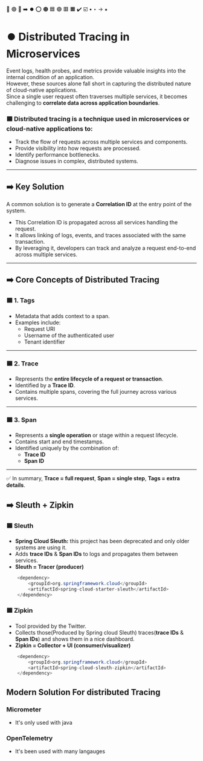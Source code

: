 🔵 🟢 🔴 ➡️ ⏺️ ⭕ 🟠 🟦 🟣 🟥 🟧 ✔️ ☑️ • ‣ → ⁕

# ⏺️ Distributed Tracing in Microservices

Event logs, health probes, and metrics provide valuable insights into the internal condition of an application.  
However, these sources alone fall short in capturing the distributed nature of cloud-native applications.  
Since a single user request often traverses multiple services, it becomes challenging to **correlate data across application boundaries**.

### 🟦 **Distributed tracing** is a technique used in microservices or cloud-native applications to:

- Track the flow of requests across multiple services and components.
- Provide visibility into how requests are processed.
- Identify performance bottlenecks.
- Diagnose issues in complex, distributed systems.

---

## ➡️ Key Solution

A common solution is to generate a **Correlation ID** at the entry point of the system.

- This Correlation ID is propagated across all services handling the request.
- It allows linking of logs, events, and traces associated with the same transaction.
- By leveraging it, developers can track and analyze a request end-to-end across multiple services.

---

## ➡️ Core Concepts of Distributed Tracing

### 🟦 1. Tags

- Metadata that adds context to a span.
- Examples include:
  - Request URI
  - Username of the authenticated user
  - Tenant identifier

---

### 🟦 2. Trace

- Represents the **entire lifecycle of a request or transaction**.
- Identified by a **Trace ID**.
- Contains multiple spans, covering the full journey across various services.

---

### 🟦 3. Span

- Represents a **single operation** or stage within a request lifecycle.
- Contains start and end timestamps.
- Identified uniquely by the combination of:
  - **Trace ID**
  - **Span ID**

---

✅ In summary, **Trace = full request**, **Span = single step**, **Tags = extra details**.

## ➡️ Sleuth + Zipkin

### 🟦 Sleuth

- **Spring Cloud Sleuth:** this project has been deprecated and only older systems are using it.
- Adds **trace IDs** & **Span IDs** to logs and propagates them between services.
- **Sleuth = Tracer (producer)**

```java
    <dependency>
        <groupId>org.springframework.cloud</groupId>
        <artifactId>spring-cloud-starter-sleuth</artifactId>
    </dependency>
```

### 🟦 Zipkin

- Tool provided by the Twitter.
- Collects those(Produced by Spring cloud Sleuth) traces(**trace IDs** & **Span IDs**) and shows them in a nice dashboard.
- **Zipkin = Collector + UI (consumer/visualizer)**

```java
    <dependency>
        <groupId>org.springframework.cloud</groupId>
        <artifactId>spring-cloud-sleuth-zipkin</artifactId>
    </dependency>
```

## Modern Solution For distributed Tracing

### Micrometer

- It's only used with java

### OpenTelemetry

- It's been used with many langauges
